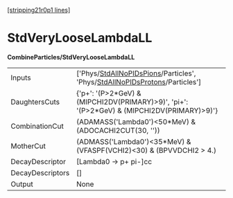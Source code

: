 [[stripping21r0p1 lines]](./stripping21r0p1-index)

# StdVeryLooseLambdaLL

**CombineParticles/StdVeryLooseLambdaLL**

|                  |                                                                                                                                                                                              |
|------------------|----------------------------------------------------------------------------------------------------------------------------------------------------------------------------------------------|
| Inputs           | ['Phys/[StdAllNoPIDsPions](./stripping21r0p1-commonparticles-stdallnopidspions)/Particles', 'Phys/[StdAllNoPIDsProtons](./stripping21r0p1-commonparticles-stdallnopidsprotons)/Particles'] |
| DaughtersCuts    | {'p+': '(P\>2\*GeV) & (MIPCHI2DV(PRIMARY)\>9)', 'pi+': '(P\>2\*GeV) & (MIPCHI2DV(PRIMARY)\>9)'}                                                                                              |
| CombinationCut   | (ADAMASS('Lambda0')\<50\*MeV) & (ADOCACHI2CUT(30, ''))                                                                                                                                       |
| MotherCut        | (ADMASS('Lambda0')\<35\*MeV) & (VFASPF(VCHI2)\<30) & (BPVVDCHI2 \> 4.)                                                                                                                       |
| DecayDescriptor  | [Lambda0 -\> p+ pi-]cc                                                                                                                                                                     |
| DecayDescriptors | []                                                                                                                                                                                         |
| Output           | None                                                                                                                                                                                         |
